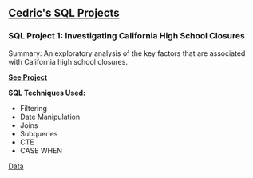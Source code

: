 ## [Cedric's SQL Projects](https://github.com/larylc/lary_sql_projects/)

### SQL Project 1: Investigating California High School Closures

Summary: An exploratory analysis of the key factors that are associated with California high school closures. 

**[See Project](https://larylc.github.io/lary_sql_projects/sql_project1.html)**

**SQL Techniques Used:**

+ Filtering 
+ Date Manipulation
+ Joins
+ Subqueries 
+ CTE
+ CASE WHEN

[Data](http://2016.padjo.org/tutorials/sqlite-data-starterpacks/#toc-salaries-of-city-officials-from-the-california-peninsula)
